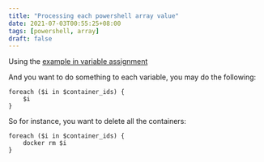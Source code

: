 ```yaml
---
title: "Processing each powershell array value"
date: 2021-07-03T00:55:25+08:00
tags: [powershell, array]
draft: false
---
```


Using the [example in variable assignment](https://ismael.casimpan.com/quicktasks-powershell/assign-command-output-to-powershell-array/)

And you want to do something to each variable, you may do the following:
```
foreach ($i in $container_ids) {
	$i
}
```

So for instance, you want to delete all the containers:
```
foreach ($i in $container_ids) {
	docker rm $i
}
```
